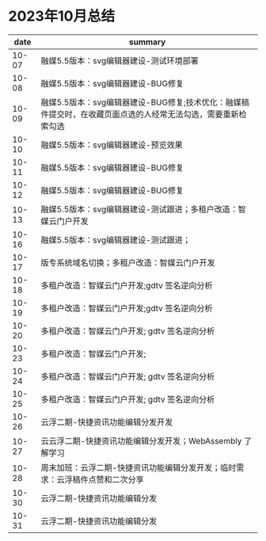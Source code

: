 # 2023年10月总结

|date|summary|
| - | - |
| 10-07 | 融媒5.5版本：svg编辑器建设-测试环境部署|
| 10-08 | 融媒5.5版本：svg编辑器建设-BUG修复|
| 10-09 | 融媒5.5版本：svg编辑器建设-BUG修复;技术优化：融媒稿件提交时，在收藏页面点选的人经常无法勾选，需要重新检索勾选|
| 10-10 | 融媒5.5版本：svg编辑器建设-预览效果|
| 10-11 | 融媒5.5版本：svg编辑器建设-BUG修复|
| 10-12 | 融媒5.5版本：svg编辑器建设-BUG修复|
| 10-13 | 融媒5.5版本：svg编辑器建设-测试跟进；多租户改造：智媒云门户开发|
| 10-16 | 融媒5.5版本：svg编辑器建设-测试跟进；|
| 10-17 | 版专系统域名切换；多租户改造：智媒云门户开发|
| 10-18 | 多租户改造：智媒云门户开发;gdtv 签名逆向分析|
| 10-19 | 多租户改造：智媒云门户开发;gdtv 签名逆向分析|
| 10-20 | 多租户改造：智媒云门户开发; gdtv 签名逆向分析|
| 10-23 | 多租户改造：智媒云门户开发; |
| 10-24 | 多租户改造：智媒云门户开发; gdtv 签名逆向分析|
| 10-25 | 多租户改造：智媒云门户开发; gdtv 签名逆向分析|
| 10-26 | 云浮二期-快捷资讯功能编辑分发开发|
| 10-27 | 云云浮二期-快捷资讯功能编辑分发开发；WebAssembly 了解学习|
| 10-28 | 周末加班：云浮二期-快捷资讯功能编辑分发开发；临时需求：云浮稿件点赞和二次分享|
| 10-30 | 云浮二期-快捷资讯功能编辑分发|
| 10-31 | 云浮二期-快捷资讯功能编辑分发|

